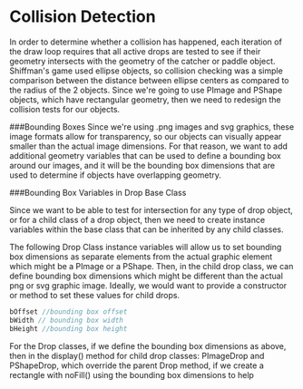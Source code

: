 # Collision Detection

In order to determine whether a collision has happened, each iteration of the draw loop requires that all active drops are tested to see if their geometry intersects with the geometry of the catcher or paddle object.  Shiffman's game used ellipse objects, so collision checking was a simple comparison between the distance between ellipse centers as compared to the radius of the 2 objects.  Since we're going to use PImage and PShape objects, which have rectangular geometry, then we need to redesign the collision tests for our objects.  

###Bounding Boxes
Since we're using .png images and svg graphics, these image formats allow for transparency, so our objects can visually appear smaller than the actual image dimensions.  For that reason, we want to add additional geometry variables that can be used to define a bounding box around our images, and it will be the bounding box dimensions that are used to determine if objects have overlapping geometry.

###Bounding Box Variables in Drop Base Class

Since we want to be able to test for intersection for any type of drop object, or for a child class of a drop object, then we need to create instance variables within the base class that can be inherited by any child classes.  

The following Drop Class instance variables will allow us to set bounding box dimensions as separate elements from the actual graphic element which might be a PImage or a PShape.  Then, in the child drop class, we can define bounding box dimensions which might be different than the actual png or svg graphic image.  Ideally, we would want to provide a constructor or method to set these values for child drops. 

```java
bOffset //bounding box offset
bWidth // bounding box width
bHeight //bounding box height
````

For the Drop classes, if we define the bounding box dimensions as above, then in the display() method for child drop classes: PImageDrop and PShapeDrop, which override the parent Drop method, if we create a rectangle with noFill() using the bounding box dimensions to help
